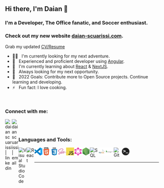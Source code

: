 ## Hi there, I'm Daian 👋
### I'm a Developer, The Office fanatic, and Soccer enthusiast. 

### Check out my new website [daian-scuarissi.com](https://daian-scuarissi.vercel.app/).

Grab my updated [CV/Resume](https://daian-scuarissi.vercel.app/Resume-Daian_Scuarissi.pdf "download")

- 🧑‍💻 &nbsp;  I'm currently looking for my next adventure.
- 🌱 &nbsp;  Experienced and proficient developer using [Angular](https://angular.io/).
- 🌱 &nbsp;  I'm currently learning about [React](https://reactjs.org/) & [NextJS](https://nextjs.org/).
- 🚀 &nbsp;  Always looking for my next opportunity.
- 🥅 &nbsp;  2022 Goals: Contribute more to Open Source projects. Continue learning and developing.
- ⚡️ &nbsp;  Fun fact: I love cooking.

<br />


### Connect with me:

[<img align="left" alt="daian scuarissi | linkedin" margin="8px" width="22px" src="https://cdn.iconscout.com/icon/free/png-512/linkedin-160-461814.png" />][linkedin]
[<img align="left" alt="daian scuarissi | email" width="22px" src="https://cdn.iconscout.com/icon/free/png-512/gmail-30-722694.png" />][email]

<br />
<br />

### Languages and Tools:
[<img align="left" alt="Visual Studio Code" width="26px" src="https://cdn.iconscout.com/icon/free/png-512/angular-3-226070.png" />][webdevplaylist]
[<img align="left" alt="React" width="26px" src="https://cdn.iconscout.com/icon/free/png-512/react-3-1175109.png" />][webdevplaylist]
[<img align="left" alt="Visual Studio Code" width="26px" src="https://raw.githubusercontent.com/github/explore/80688e429a7d4ef2fca1e82350fe8e3517d3494d/topics/visual-studio-code/visual-studio-code.png" />][webdevplaylist]
[<img align="left" alt="HTML5" width="26px" src="https://raw.githubusercontent.com/github/explore/80688e429a7d4ef2fca1e82350fe8e3517d3494d/topics/html/html.png" />][webdevplaylist]
[<img align="left" alt="CSS3" width="26px" src="https://raw.githubusercontent.com/github/explore/80688e429a7d4ef2fca1e82350fe8e3517d3494d/topics/css/css.png" />][webdevplaylist]
[<img align="left" alt="Sass" width="26px" src="https://raw.githubusercontent.com/github/explore/80688e429a7d4ef2fca1e82350fe8e3517d3494d/topics/sass/sass.png" />][webdevplaylist]
[<img align="left" alt="JavaScript" width="26px" src="https://raw.githubusercontent.com/github/explore/80688e429a7d4ef2fca1e82350fe8e3517d3494d/topics/javascript/javascript.png" />][webdevplaylist]
[<img align="left" alt="GraphQL" width="26px" src="https://raw.githubusercontent.com/github/explore/80688e429a7d4ef2fca1e82350fe8e3517d3494d/topics/graphql/graphql.png" />][webdevplaylist]
[<img align="left" alt="Node.js" width="26px" src="https://raw.githubusercontent.com/github/explore/80688e429a7d4ef2fca1e82350fe8e3517d3494d/topics/nodejs/nodejs.png" />][webdevplaylist]
[<img align="left" alt="SQL" width="26px" src="https://cdn.iconscout.com/icon/free/png-512/mysql-21-1174941.png" />][webdevplaylist]
[<img align="left" alt="MySQL" width="26px" src="https://raw.githubusercontent.com/github/explore/80688e429a7d4ef2fca1e82350fe8e3517d3494d/topics/mysql/mysql.png" />][webdevplaylist]
[<img align="left" alt="MongoDB" width="26px" src="https://raw.githubusercontent.com/github/explore/80688e429a7d4ef2fca1e82350fe8e3517d3494d/topics/mongodb/mongodb.png" />][webdevplaylist]
[<img align="left" alt="Git" width="26px" src="https://cdn.iconscout.com/icon/free/png-512/git-16-1175195.png" />][webdevplaylist]
[<img align="left" alt="Terminal" width="26px" src="https://raw.githubusercontent.com/github/explore/80688e429a7d4ef2fca1e82350fe8e3517d3494d/topics/terminal/terminal.png" />][webdevplaylist]

<br />
<br />

---


[linkedin]: https://www.linkedin.com/in/daian-scuarissi/
[email]: mailto:scuarissid@gmail.com?Subject=Hear%20from%20you%20on%20github
[webdevplaylist]: https://www.linkedin.com/in/daian-scuarissi/
